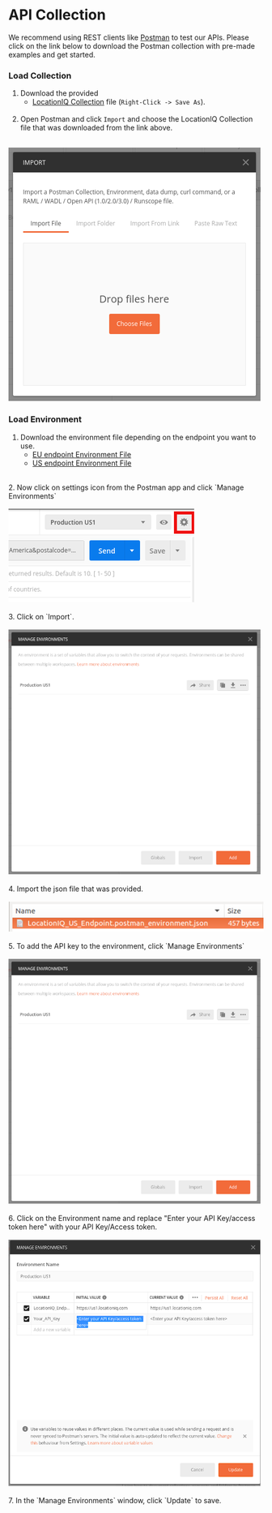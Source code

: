 # API Collection

We recommend using REST clients like <a href="https://www.postman.com" target="_blank">Postman</a> to test our APIs. Please click on the link below to download the Postman collection with pre-made examples and get started.

### Load Collection

1. Download the provided <br/>
    - <a href="https://raw.githubusercontent.com/location-iq/postman-collection/master/LocationIQ_Collection_v1.2.0.postman_collection.json" target="_blank">LocationIQ Collection</a> file (`Right-Click -> Save As`). 
    <br/> <br/>
2. Open Postman and click `Import` and choose the LocationIQ Collection file that was downloaded from the link above. <br/> <br/>
<img src="images-pm/importCollection.png">

### Load Environment

1. Download the environment file depending on the endpoint you want to use.
    - <a href="https://raw.githubusercontent.com/location-iq/postman-collection/master/environments/LocationIQ_EU_Endpoint.postman_environment.json" target="_blank">EU endpoint Environment File</a>
    - <a href="https://raw.githubusercontent.com/location-iq/postman-collection/master/environments/LocationIQ_US_Endpoint.postman_environment.json" target="_blank">US endpoint Environment File</a>
    
<br/>
2. Now click on settings icon from the Postman app and click `Manage Environments` <br/> <br/>
<img src="images-pm/step1.png">
<br/><br/>
3. Click on `Import`. <br/> <br/>
<img src="images-pm/step2.png">
<br/><br/>
4. Import the json file that was provided. <br/> <br/>
<img src="images-pm/step3.png">
<br/><br/>
5. To add the API key to the environment, click `Manage Environments` <br/> <br/>
<img src="images-pm/step2.png">
<br/><br/>
6. Click on the Environment name and replace "Enter your API Key/access token here" with your API Key/Access token. <br/> <br/>
<img src="images-pm/apiKey.png">
<br/><br/>
7. In the `Manage Environments` window, click `Update` to save.